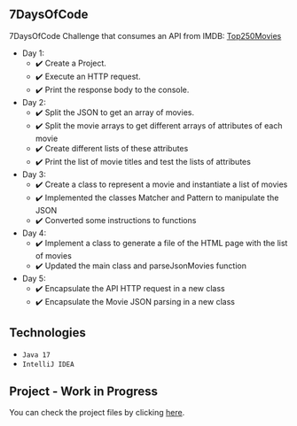## 7DaysOfCode
7DaysOfCode Challenge that consumes an API from IMDB: [Top250Movies](https://imdb-api.com/api#Top250Movies-header)

- Day 1:
  - ✔️ Create a Project.
  - ✔️ Execute an HTTP request.
  - ✔️ Print the response body to the console.
- Day 2:
  - ✔️ Split the JSON to get an array of movies.
  - ✔️ Split the movie arrays to get different arrays of attributes of each movie
  - ✔️ Create different lists of these attributes
  - ✔️ Print the list of movie titles and test the lists of attributes
- Day 3:
  - ✔️ Create a class to represent a movie and instantiate a list of movies
  - ✔️ Implemented the classes Matcher and Pattern to manipulate the JSON
  - ✔️ Converted some instructions to functions
- Day 4:
  - ✔️ Implement a class to generate a file of the HTML page with the list of movies
  - ✔️ Updated the main class and parseJsonMovies function
- Day 5:
  - ✔️ Encapsulate the API HTTP request in a new class
  - ✔️ Encapsulate the Movie JSON parsing in a new class

## Technologies
- ``Java 17``
- ``IntelliJ IDEA``

## Project - Work in Progress
You can check the project files by clicking [here](https://github.com/JohnSeavon/7DaysOfCode/tree/main/src/application).
